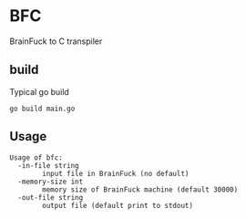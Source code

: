 # BFC

BrainFuck to C transpiler

## build

Typical go build

```console
go build main.go
```

## Usage

```console
Usage of bfc:
  -in-file string
    	input file in BrainFuck (no default)
  -memory-size int
    	memory size of BrainFuck machine (default 30000)
  -out-file string
    	output file (default print to stdout)
```
